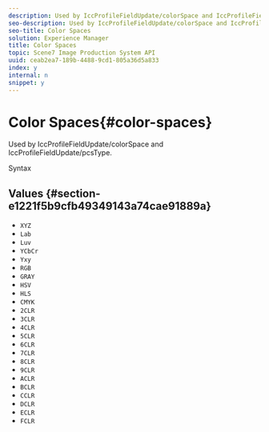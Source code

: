 ```yaml
---
description: Used by IccProfileFieldUpdate/colorSpace and IccProfileFieldUpdate/pcsType.
seo-description: Used by IccProfileFieldUpdate/colorSpace and IccProfileFieldUpdate/pcsType.
seo-title: Color Spaces
solution: Experience Manager
title: Color Spaces
topic: Scene7 Image Production System API
uuid: ceab2ea7-189b-4488-9cd1-805a36d5a833
index: y
internal: n
snippet: y
---
```


# Color Spaces{#color-spaces}

Used by IccProfileFieldUpdate/colorSpace and IccProfileFieldUpdate/pcsType.

 Syntax 

## Values {#section-e1221f5b9cfb49349143a74cae91889a}

* `XYZ` 
* `Lab` 
* `Luv` 
* `YCbCr` 
* `Yxy` 
* `RGB` 
* `GRAY` 
* `HSV` 
* `HLS` 
* `CMYK` 
* `2CLR` 
* `3CLR` 
* `4CLR` 
* `5CLR` 
* `6CLR` 
* `7CLR` 
* `8CLR` 
* `9CLR` 
* `ACLR` 
* `BCLR` 
* `CCLR` 
* `DCLR` 
* `ECLR` 
* `FCLR`


